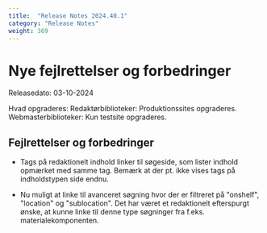 ```yaml
---
title:  "Release Notes 2024.40.1"
category: "Release Notes"
weight: 369
---
```


# Nye fejlrettelser og forbedringer

Releasedato: 03-10-2024 

Hvad opgraderes: Redaktørbiblioteker: Produktionssites opgraderes. Webmasterbiblioteker: Kun testsite opgraderes. 

## Fejlrettelser og forbedringer

- Tags på redaktionelt indhold linker til søgeside, som lister indhold opmærket med samme tag. Bemærk at der pt. ikke vises tags på indholdstypen side endnu. 

- Nu muligt at linke til avanceret søgning hvor der er filtreret på "onshelf", "location" og "sublocation". Det har været et redaktionelt efterspurgt ønske, at kunne linke til denne type søgninger fra f.eks. materialekomponenten. 
